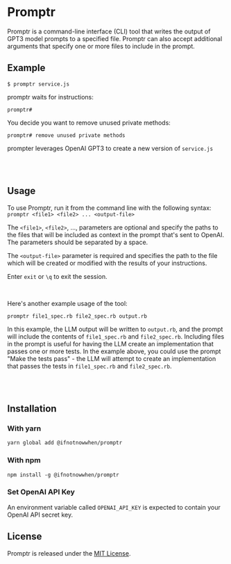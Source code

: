# Promptr

Promptr is a command-line interface (CLI) tool that writes the output of GPT3  model prompts to a specified file. Promptr can also accept additional arguments that specify one or more files to include in the prompt.


## Example

```
$ promptr service.js
```

promptr waits for instructions: 
```
promptr#
```

You decide you want to remove unused private methods: 
```
promptr# remove unused private methods
```

prompter leverages OpenAI GPT3 to create a new version of `service.js`

<br /><br />
## Usage

To use Promptr, run it from the command line with the following syntax:
`promptr <file1> <file2> ... <output-file>`

The `<file1>`, `<file2>`, ..., parameters are optional and specify the paths to the files that will be included as context in the prompt that's sent to OpenAI. The parameters should be separated by a space.

The `<output-file>` parameter is required and specifies the path to the file which will be created or modified with the results of your instructions.

Enter `exit` or `\q` to exit the session.

<br />

Here's another example usage of the tool:
```
promptr file1_spec.rb file2_spec.rb output.rb
```





In this example, the LLM output will be written to `output.rb`, and the prompt will include the contents of `file1_spec.rb` and `file2_spec.rb`. Including files in the prompt is useful for having the LLM create an implementation that passes one or more tests. In the example above, you could use the prompt "Make the tests pass" - the LLM will attempt to create an implementation that passes the tests in `file1_spec.rb` and `file2_spec.rb`.

<br /><br />
## Installation

### With yarn
```
yarn global add @ifnotnowwhen/promptr
```

### With npm
```
npm install -g @ifnotnowwhen/promptr
```

### Set OpenAI API Key
An environment variable called `OPENAI_API_KEY` is expected to contain your OpenAI API secret key.


## License

Promptr is released under the [MIT License](https://opensource.org/licenses/MIT).


